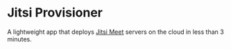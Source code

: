 # Jitsi Provisioner

A lightweight app that deploys [Jitsi Meet](https://jitsi.org/) servers on the cloud in less than 3 minutes.
